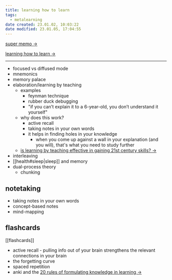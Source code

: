 ```yaml
---
title: learning how to learn
tags:
  - metalearning
date created: 23.01.02, 10:03:22
date modified: 23.01.05, 17:04:55
---
```


[super memo ->](http://super-memory.com/index.htm)

[learning how to learn ->](https://www.coursera.org/learn/learning-how-to-learn/home/week/1)

---

- focused vs diffused mode
- mnemonics
- memory palace
- elaboration/learning by teaching
	- examples
		- feynman technique
		- rubber duck debugging
		- "if you can’t explain it to a 6-year-old, you don’t understand it yourself"
	- why does this work?
		- active recall
		- taking notes in your own words
		- it helps in finding holes in your knowledge
			- when you come up against a wall in your explanation (and you will), that's what you need to study further
	- [is learning by teaching effective in gaining 21st century skills? ->](https://files.eric.ed.gov/fulltext/EJ1101263.pdf)
- interleaving
- [[health#sleep|sleep]] and memory
- dual-process theory
	- chunking

## notetaking

- taking notes in your own words
- concept-based notes
- mind-mapping

## flashcards

[[flashcards]]

- active recall - pulling info out of your brain strengthens the relevant connections in your brain
- the forgetting curve
- spaced repetition
- anki and the [20 rules of formulating knowledge in learning ->](http://super-memory.com/articles/20rules.htm)
